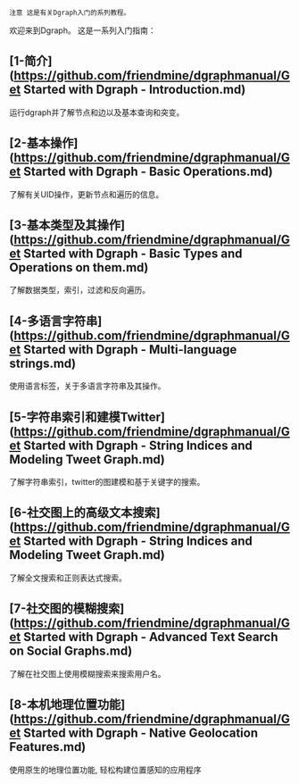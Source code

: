 `注意 这是有关Dgraph入门的系列教程。`

欢迎来到Dgraph。 这是一系列入门指南：

## [1-简介](https://github.com/friendmine/dgraphmanual/Get Started with Dgraph - Introduction.md)
运行dgraph并了解节点和边以及基本查询和突变。

## [2-基本操作](https://github.com/friendmine/dgraphmanual/Get Started with Dgraph - Basic Operations.md)
了解有关UID操作，更新节点和遍历的信息。

## [3-基本类型及其操作](https://github.com/friendmine/dgraphmanual/Get Started with Dgraph - Basic Types and Operations on them.md)
了解数据类型，索引，过滤和反向遍历。

## [4-多语言字符串](https://github.com/friendmine/dgraphmanual/Get Started with Dgraph - Multi-language strings.md)
使用语言标签，关于多语言字符串及其操作。

## [5-字符串索引和建模Twitter](https://github.com/friendmine/dgraphmanual/Get Started with Dgraph - String Indices and Modeling Tweet Graph.md)
了解字符串索引，twitter的图建模和基于关键字的搜索。

## [6-社交图上的高级文本搜索](https://github.com/friendmine/dgraphmanual/Get Started with Dgraph - String Indices and Modeling Tweet Graph.md)
了解全文搜索和正则表达式搜索。

## [7-社交图的模糊搜索](https://github.com/friendmine/dgraphmanual/Get Started with Dgraph - Advanced Text Search on Social Graphs.md)
了解在社交图上使用模糊搜索来搜索用户名。

## [8-本机地理位置功能](https://github.com/friendmine/dgraphmanual/Get Started with Dgraph - Native Geolocation Features.md)
使用原生的地理位置功能, 轻松构建位置感知的应用程序